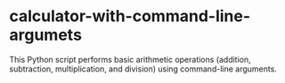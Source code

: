 # calculator-with-command-line-argumets
 This Python script performs basic arithmetic operations (addition, subtraction, multiplication, and division) using command-line arguments.
